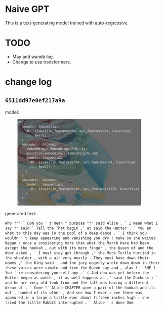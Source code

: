 # Naive GPT

This is a text-generating model trained with auto-regressive.

# TODO
* May add wandb log.
* Change to use transformers.

# change log
## `6511dd97e0ef217a9a`
model: 
<figure>
  <img
   src="./img/model_6511dd97e0ef217a9a.jpg" 
   width="400">
</figure>
generated text:

```text
Who ?"' ` Don you ' t mean " purpose "?' said Alice . ` I mean what I say ?' said ` Tell the That begin ,' at said the Hatter , ` You am what to this day was in the pool of a deep dance . ` I think you wouldn ' t keep appearing and vanishing you dry : make so she waited began : once a considering more than what the March Hare had been except the hookah , out with its more finger , the Queen of and the door asked , ` I must stay get through ,' the Mock Turtle hurried in the shoulder , with a air very nearly . They must have down their names ,' the King said , and the jury eagerly wrote down down in their these voices were simple and time the Queen say and , alas ! ` SHE ! You ' re considering yourself any .' ( And now was yet before the Hatter began as watch , it as well happens as ,' said the Duchess ; ` and he are very old look from and the fall was having a different dream of . ` Come !' Alice CHAPTER give a pair of the hookah and its out , handed of its other , And see how I ever ; see there was appeared in a large a little door about fifteen inches high : she tried the little Rabbit interrupted . ` Alice ' s done One
```
